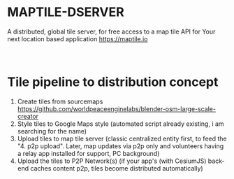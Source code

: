 # MAPTILE-DSERVER
A distributed, global tile server, for free access to a map tile API for Your next location based application https://maptile.io
<br><br><br>

# Tile pipeline to distribution concept

1. Create tiles from sourcemaps https://github.com/worldpeaceenginelabs/blender-osm-large-scale-creator
2. Style tiles to Google Maps style (automated script already existing, i am searching for the name)
3. Upload tiles to map tile server (classic centralized entity first, to feed the "4. p2p upload". Later, map updates via p2p only and volunteers having a relay app installed for support, PC background)
4. Upload the tiles to P2P Network(s) (if your app's (with CesiumJS) back-end caches content p2p, tiles become distributed automatically)
